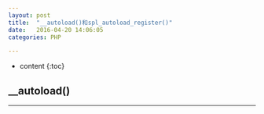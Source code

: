 ```yaml
---
layout: post
title:  "__autoload()和spl_autoload_register()"
date:   2016-04-20 14:06:05
categories: PHP

---
```


* content
{:toc}

## __autoload()

	




---

